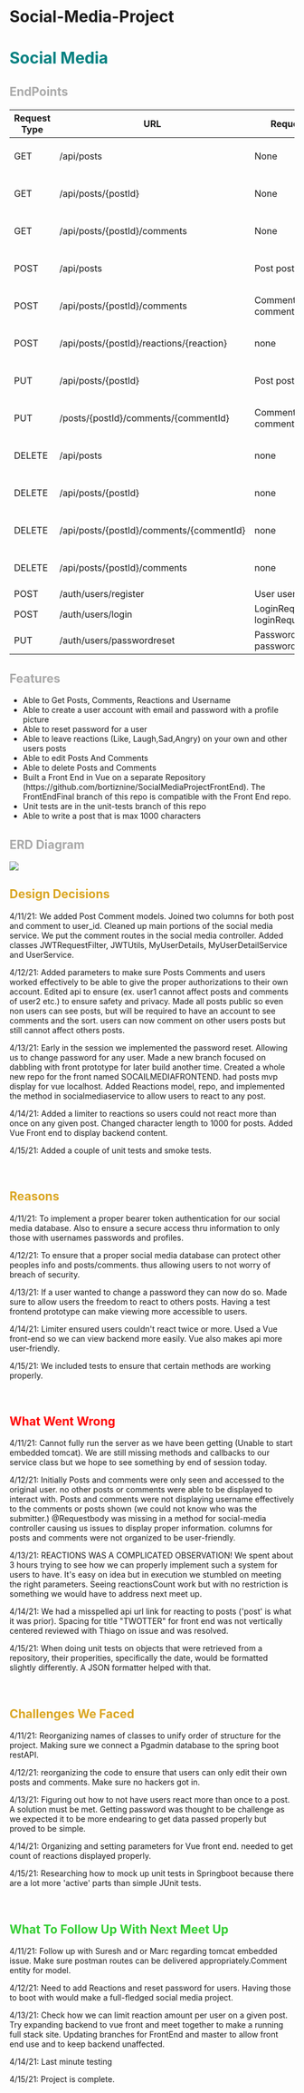 # Social-Media-Project

<h1 style=color:teal>Social Media</h1>
<h2 style="color: darkgray">EndPoints</h2>
<h4>

| Request Type | URL| Request Body | Request Header |
|--|--|--|--|
| GET |  /api/posts| None | Authorization Bearer TOKEN|
| GET|/api/posts/{postId}|None |Authorization Bearer TOKEN|
| GET| /api/posts/{postId}/comments|None|Authorization Bearer TOKEN|
| POST| /api/posts | Post postObject|Authorization Bearer TOKEN|
| POST| /api/posts/{postId}/comments | Comment commentObject|Authorization Bearer TOKEN|
| POST| /api/posts/{postId}/reactions/{reaction} | none|Authorization Bearer TOKEN|
| PUT| /api/posts/{postId} | Post postObject|Authorization Bearer TOKEN|
| PUT| /posts/{postId}/comments/{commentId} | Comment commentObject|Authorization Bearer TOKEN|
| DELETE| /api/posts | none |Authorization Bearer TOKEN|
| DELETE| /api/posts/{postId} | none|Authorization Bearer TOKEN|
| DELETE| /api/posts/{postId}/comments/{commentId} | none|Authorization Bearer TOKEN|
| DELETE| /api/posts/{postId}/comments | none|Authorization Bearer TOKEN|
| POST | /auth/users/register | User userObject | none |
| POST | /auth/users/login | LoginRequest loginRequestObject | none |
| PUT | /auth/users/passwordreset | PasswordReset passwordResetObject | none|

</h4>
<h2 style="color: darkgray">Features</h2>
<ul>
  <li>Able to Get Posts, Comments, Reactions and Username</li>
  <li>Able to create a user account with email and password with a profile picture</li>
  <li>Able to reset password for a user</li>
  <li>Able to leave reactions (Like, Laugh,Sad,Angry) on your own and other users posts</li>
  <li>Able to edit Posts And Comments </li>
  <li>Able to delete Posts and Comments</li>
  <li>Built a Front End in Vue on a separate Repository (https://github.com/bortiznine/SocialMediaProjectFrontEnd). The FrontEndFinal branch of this repo is compatible with the Front End repo.</li>
  <li>Unit tests are in the unit-tests branch of this repo</li>
  <li>Able to write a post that is max 1000 characters</li>
  
</ul>

<h2 span style="color: darkgray">ERD Diagram</h2>
<img src="https://github.com/bortiznine/Social-Media-Project-API/blob/main/20210414_165730.jpg">
<br>
<h2 span style=color:goldenrod>Design Decisions</h2>
<p>
4/11/21:
We added Post Comment models. Joined two columns for both post and comment to user_id. Cleaned up main portions of the social media service. We put the comment routes in the social media controller. Added classes JWTRequestFilter, JWTUtils, MyUserDetails, MyUserDetailService and UserService.

4/12/21:
Added parameters to make sure Posts Comments and users worked effectively to be able to give the proper authorizations to their own account.
Edited api to ensure (ex. user1 cannot affect posts and comments of user2 etc.) to ensure safety and privacy.
Made all posts public so even non users can see posts, but will be required to have an account to see comments and the sort.
users can now comment on other users posts but still cannot affect others posts.

4/13/21:
Early in the session we implemented the password reset. Allowing us to change password for any user. Made a new branch focused on dabbling with front prototype for later build another time.
Created a whole new repo for the front named SOCAILMEDIAFRONTEND. had posts mvp display for vue localhost. Added Reactions model, repo, and implemented the method in socialmediaservice to allow users to react to any post.

4/14/21:
Added a limiter to reactions so users could not react more than once on any given post. Changed character length to 1000 for posts. Added Vue Front end to display backend content. 

4/15/21:
Added a couple of unit tests and smoke tests.
</p>
<br>
<h2 style=color:goldenrod>Reasons</h2>
<p>
4/11/21:
To implement a proper bearer token authentication for our social media database. Also to ensure a secure access thru information to only those with usernames passwords and profiles.
  

4/12/21:
To ensure that a proper social media database can protect other peoples info and posts/comments. thus allowing users to not worry of breach of security.

4/13/21:
If a user wanted to change a password they can now do so. Made sure to allow users the freedom to react to others posts. Having a test frontend prototype can make viewing more accessible to users.

4/14/21:
Limiter ensured users couldn't react twice or more. Used a Vue front-end so we can view backend more easily. Vue also makes api more user-friendly.

4/15/21:
We included tests to ensure that certain methods are working properly.
</p>
<br>
<h2 style=color:red>What Went Wrong</h2>
<p>
4/11/21:
Cannot fully run the server as we have been getting (Unable to start embedded tomcat). We are still missing methods and callbacks to our service class but we hope to see something by end of session today.

4/12/21:
Initially Posts and comments were only seen and accessed to the original user. no other posts or comments were able to be displayed to interact with. Posts and comments were not displaying username effectively to the comments or posts shown (we could not know who was the submitter.)
@Requestbody was missing in a method for social-media controller causing us issues to display proper information.
columns for posts and comments were not organized to be user-friendly.

4/13/21:
REACTIONS WAS A COMPLICATED OBSERVATION! We spent about 3 hours trying to see how we can properly implement such a system for users to have. It's easy on idea but in execution we stumbled on meeting the right parameters.
Seeing reactionsCount work but with no restriction is something we would have to address next meet up.

4/14/21:
We had a misspelled api url link for reacting to posts ('post' is what it was prior). Spacing for title "TWOTTER" for front end was not vertically centered reviewed with Thiago on issue and was resolved.

4/15/21:
When doing unit tests on objects that were retrieved from a repository, their properities, specifically the date, would be formatted slightly differently. A JSON formatter helped with that.
</p>
<br>
<h2 style="color: goldenrod">Challenges We Faced</h2>
<p>
4/11/21:
Reorganizing names of classes to unify order of structure for the project. Making sure we connect a Pgadmin database to the spring boot restAPI.

4/12/21:
reorganizing the code to ensure that users can only edit their own posts and comments. Make sure no hackers got in. 

4/13/21:
Figuring out how to not have users react more than once to a post. A solution must be met. Getting password was thought to be challenge as we expected it to be more endearing to get data passed properly but proved to be simple.

4/14/21:
Organizing and setting parameters for Vue front end. needed to get count of reactions displayed properly.

4/15/21:
Researching how to mock up unit tests in Springboot because there are a lot more 'active' parts than simple JUnit tests.

</p>
<br>
<h2 style="color: limegreen">What To Follow Up With Next Meet Up</h2>
<p>
4/11/21:
Follow up with Suresh and or Marc regarding tomcat embedded issue. Make sure postman routes can be delivered appropriately.Comment entity for model.

4/12/21:
Need to add Reactions and reset password for users. Having those to boot with would make a full-fledged social media project.

4/13/21:
Check how we can limit reaction amount per user on a given post. Try expanding backend to vue front and meet together to make a running full stack site. Updating branches for FrontEnd and master to allow front end use and to keep backend unaffected.

4/14/21:
Last minute testing

4/15/21:
Project is complete.

</p>
